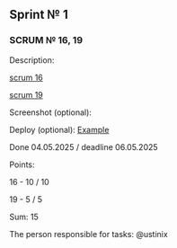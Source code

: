 ## Sprint № 1
### SCRUM № 16, 19

Description: 

[scrum 16](https://github.com/rolling-scopes-school/tasks/blob/master/tasks/eCommerce-Application/Sprints/Sprint1/RSS-ECOMM-1_13.md)

[scrum 19](https://github.com/rolling-scopes-school/tasks/blob/master/tasks/eCommerce-Application/Sprints/Sprint1/RSS-ECOMM-1_16.md)

Screenshot (optional):

Deploy (optional): [Example](www.google.com)

Done 04.05.2025 / deadline 06.05.2025

Points: 

16 - 10 / 10

19 - 5 / 5

Sum: 15

The person responsible for tasks: @ustinix
